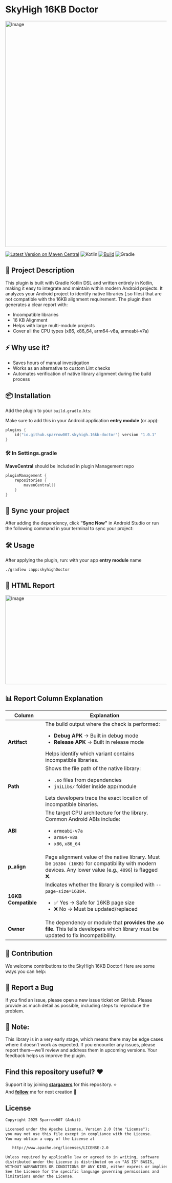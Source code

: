 # SkyHigh 16KB Doctor

<img width="1472" height="704" alt="Image" src="https://github.com/user-attachments/assets/67afd550-931f-4ea1-8478-8b9c2abce572" />

[![Latest Version on Maven Central](https://img.shields.io/maven-central/v/io.github.sparrow007/skyhigh-16kb-doctor.svg?label=Maven%20Central)](https://search.maven.org/artifact/io.github.sparrow007/skyhigh-16kb-doctor)
![Kotlin](https://img.shields.io/badge/Kotlin-2.0.21-blueviolet?logo=kotlin&logoColor=white)
[![Build](https://github.com/sparrow007/skyhigh-16kb-doctor/actions/workflows/android-ci.yml/badge.svg)](https://github.com/sparrow007/skyhigh-16kb-doctor/actions/workflows/android-ci.yml)
![Gradle](https://img.shields.io/badge/Gradle-8.12.2-green?logo=gradle&logoColor=white)


## 📢 Project Description

This plugin is built with Gradle Kotlin DSL and written entirely in Kotlin, making it easy to integrate and maintain within modern Android projects.
It analyzes your Android project to identify native libraries (.so files) that are not compatible with the 16KB alignment requirement. The plugin then generates a clear report with:

- Incompatible libraries
- 16 KB Alignment
- Helps with large multi-module projects
- Cover all the CPU types (x86, x86_64, arm64-v8a, armeabi-v7a)

## ⚡ Why use it?

- Saves hours of manual investigation
- Works as an alternative to custom Lint checks
- Automates verification of native library alignment during the build process


## 📦 Installation

Add the plugin to your `build.gradle.kts`:

Make sure to add this in your Android application **entry module** (or app):

```kotlin
plugins {
    id("io.github.sparrow007.skyhigh.16kb-doctor") version "1.0.1"
}
```

### 🛠 In Settings.gradle 
**MaveCentral** should be included in plugin Management repo

```kotlin
pluginManagement {
    repositories {
        mavenCentral()
    }
}
```

## 🔁 Sync your project

After adding the dependency, click **"Sync Now"** in Android Studio or run the following command in your terminal to sync your project:


## 🛠 Usage

After applying the plugin, run: with your app **entry module** name 

```
./gradlew :app:skyhighDoctor

```


## 📝 HTML Report

<img width="1884" height="278" alt="Image" src="https://github.com/user-attachments/assets/0558b9ca-7617-44f2-8e2e-10cf6408f69c" />

<h2>📊 Report Column Explanation</h2>

<table>
  <thead>
    <tr>
      <th>Column</th>
      <th>Explanation</th>
    </tr>
  </thead>
  <tbody>
    <tr>
      <td><b>Artifact</b></td>
      <td>
        The build output where the check is performed:
        <ul>
          <li><b>Debug APK</b> → Built in debug mode</li>
          <li><b>Release APK</b> → Built in release mode</li>
        </ul>
        Helps identify which variant contains incompatible libraries.
      </td>
    </tr>
    <tr>
      <td><b>Path</b></td>
      <td>
        Shows the file path of the native library:
        <ul>
          <li><code>.so</code> files from dependencies</li>
          <li><code>jniLibs/</code> folder inside app/module</li>
        </ul>
        Lets developers trace the exact location of incompatible binaries.
      </td>
    </tr>
    <tr>
      <td><b>ABI</b></td>
      <td>
        The target CPU architecture for the library.  
        Common Android ABIs include:
        <ul>
          <li><code>armeabi-v7a</code></li>
          <li><code>arm64-v8a</code></li>
          <li><code>x86</code>, <code>x86_64</code></li>
        </ul>
      </td>
    </tr>
    <tr>
      <td><b>p_align</b></td>
      <td>
        Page alignment value of the native library.  
        Must be <code>16384 (16KB)</code> for compatibility with modern devices.  
        Any lower value (e.g., <code>4096</code>) is flagged ❌.
      </td>
    </tr>
    <tr>
      <td><b>16KB Compatible</b></td>
      <td>
        Indicates whether the library is compiled with <code>--page-size=16384</code>.
        <ul>
          <li>✅ Yes → Safe for 16KB page size</li>
          <li>❌ No → Must be updated/replaced</li>
        </ul>
      </td>
    </tr>
    <tr>
      <td><b>Owner</b></td>
      <td>
        The dependency or module that <b>provides the .so file</b>.  
        This tells developers which library must be updated to fix incompatibility.
      </td>
    </tr>
  </tbody>
</table>


## 🤝 Contribution
We welcome contributions to the SkyHigh 16KB Doctor! Here are some ways you can help:

## 🐞 Report a Bug
If you find an issue, please open a new issue ticket on GitHub. Please provide as much detail as possible, including steps to reproduce the problem.


## 📝 Note:
This library is in a very early stage, which means there may be edge cases where it doesn’t work as expected. If you encounter any issues, please report them—we’ll review and address them in upcoming versions. Your feedback helps us improve the plugin.

## Find this repository useful? ❤️
Support it by joining __[stargazers](https://github.com/sparrow007/skyhigh-16kb-doctor/stargazers)__ for this repository. :star: <br>
 And __[follow](https://github.com/sparrow007)__  me for next creation 🤩

## License
```xml
Copyright 2025 Sparrow007 (Ankit)

Licensed under the Apache License, Version 2.0 (the "License");
you may not use this file except in compliance with the License.
You may obtain a copy of the License at

   http://www.apache.org/licenses/LICENSE-2.0

Unless required by applicable law or agreed to in writing, software
distributed under the License is distributed on an "AS IS" BASIS,
WITHOUT WARRANTIES OR CONDITIONS OF ANY KIND, either express or implied.
See the License for the specific language governing permissions and
limitations under the License.
```
